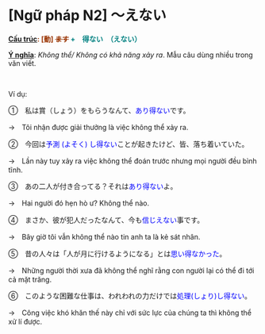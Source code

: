 # [Ngữ pháp N2] ～えない
<div class="entry-content">
<p><strong><span style="text-decoration: underline;">Cấu trúc</span><span style="color: #993300;">:</span><span style="color: #008080;"><span style="color: #993300;"> [動] <del>ます</del></span> +　得ない　（えない）</span></strong></p>
<p><strong><span style="text-decoration: underline;">Ý nghĩa</span></strong>: <em>Không thể/ Không có khả năng xảy ra</em>. Mẫu câu dùng nhiều trong văn viết.</p>
<p><!-- inside_article4_japanese_responsive --><br/>
<ins class="adsbygoogle adslot_1" data-ad-client="ca-pub-2233580070484357" data-ad-slot="4413057825" style="display: inline-block;"></ins><br/>
<script>// <![CDATA[
(adsbygoogle = window.adsbygoogle || []).push({});
// ]]&gt;</script></p>
<p>Ví dụ:</p>
<p>①　私は賞（しょう）をもらうなんて、<span style="color: #0000ff;">あり得ない</span>です。</p>
<p>→　Tôi nhận được giải thưởng là việc không thể xảy ra.</p>
<p>②　今回は<span style="color: #0000ff;">予測 (よそく) し得ない</span>ことが起きたけど、皆、落ち着いていた。</p>
<p>→　Lần này tuy xảy ra việc không thể đoán trước nhưng mọi người đều bình tĩnh.</p>
<p>③　あの二人が付き合ってる？それは<span style="color: #0000ff;">あり得ない</span>よ。</p>
<p>→　Hai người đó hẹn hò ư? Không thể nào.</p>
<p>④　まさか、彼が犯人だったなんて、今も<span style="color: #0000ff;">信じえない</span>事です。</p>
<p>→　Bây giờ tôi vẫn không thể nào tin anh ta là kẻ sát nhân.</p>
<p>⑤　昔の人々は「人が月に行けるようになる」とは<span style="color: #0000ff;">思い得なかった</span>。</p>
<p>→　Những người thời xưa đã không thể nghĩ rằng con người lại có thể đi tới cả mặt trăng.</p>
<p>⑥　このような困難な仕事は、われわれの力だけでは<span style="color: #0000ff;">処理(しょり)し得ない</span>。</p>
<p>→　Công việc khó khăn thế này chỉ với sức lực của chúng ta thì không thể xử lí được.</p>

</div>
